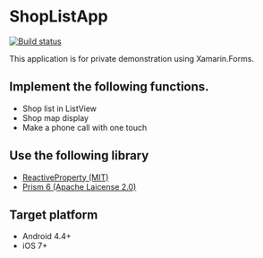 # ShopListApp

[![Build status](https://ci.appveyor.com/api/projects/status/atvn8cvlepugjnm8?svg=true)](https://ci.appveyor.com/project/Tak1wa/shoplistapp)

This application is for private demonstration using Xamarin.Forms.

## Implement the following functions.
- Shop list in ListView
- Shop map display
- Make a phone call with one touch

## Use the following library
- [ReactiveProperty (MIT)](https://github.com/runceel/ReactiveProperty/blob/master/LICENSE.txt)
- [Prism 6 (Apache Laicense 2.0)](https://github.com/PrismLibrary/Prism/blob/master/LICENSE)

## Target platform
- Android 4.4+
- iOS 7+
